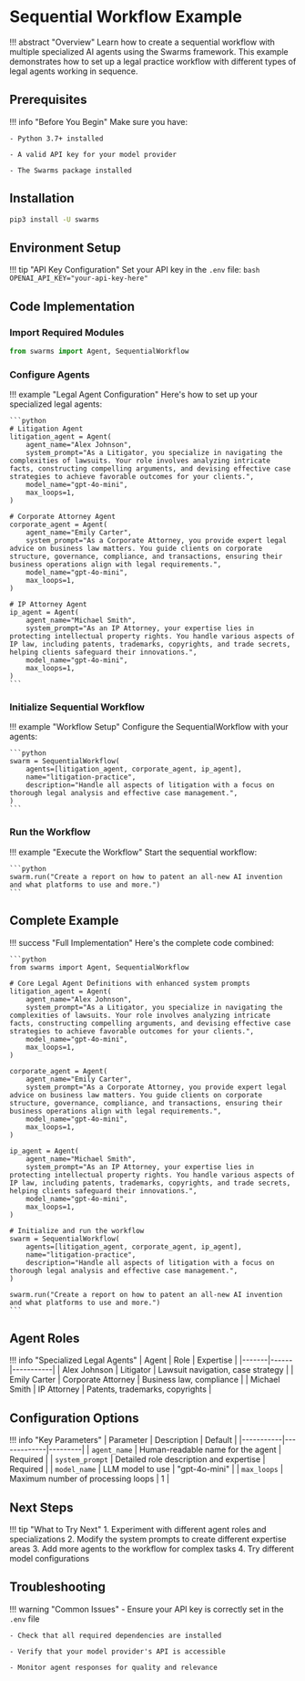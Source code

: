 # Sequential Workflow Example

!!! abstract "Overview"
    Learn how to create a sequential workflow with multiple specialized AI agents using the Swarms framework. This example demonstrates how to set up a legal practice workflow with different types of legal agents working in sequence.

## Prerequisites

!!! info "Before You Begin"
    Make sure you have:
    
    - Python 3.7+ installed
    
    - A valid API key for your model provider
    
    - The Swarms package installed

## Installation

```bash
pip3 install -U swarms
```

## Environment Setup

!!! tip "API Key Configuration"
    Set your API key in the `.env` file:
    ```bash
    OPENAI_API_KEY="your-api-key-here"
    ```

## Code Implementation

### Import Required Modules

```python
from swarms import Agent, SequentialWorkflow
```

### Configure Agents

!!! example "Legal Agent Configuration"
    Here's how to set up your specialized legal agents:

    ```python
    # Litigation Agent
    litigation_agent = Agent(
        agent_name="Alex Johnson",
        system_prompt="As a Litigator, you specialize in navigating the complexities of lawsuits. Your role involves analyzing intricate facts, constructing compelling arguments, and devising effective case strategies to achieve favorable outcomes for your clients.",
        model_name="gpt-4o-mini",
        max_loops=1,
    )

    # Corporate Attorney Agent
    corporate_agent = Agent(
        agent_name="Emily Carter",
        system_prompt="As a Corporate Attorney, you provide expert legal advice on business law matters. You guide clients on corporate structure, governance, compliance, and transactions, ensuring their business operations align with legal requirements.",
        model_name="gpt-4o-mini",
        max_loops=1,
    )

    # IP Attorney Agent
    ip_agent = Agent(
        agent_name="Michael Smith",
        system_prompt="As an IP Attorney, your expertise lies in protecting intellectual property rights. You handle various aspects of IP law, including patents, trademarks, copyrights, and trade secrets, helping clients safeguard their innovations.",
        model_name="gpt-4o-mini",
        max_loops=1,
    )
    ```

### Initialize Sequential Workflow

!!! example "Workflow Setup"
    Configure the SequentialWorkflow with your agents:

    ```python
    swarm = SequentialWorkflow(
        agents=[litigation_agent, corporate_agent, ip_agent],
        name="litigation-practice",
        description="Handle all aspects of litigation with a focus on thorough legal analysis and effective case management.",
    )
    ```

### Run the Workflow

!!! example "Execute the Workflow"
    Start the sequential workflow:

    ```python
    swarm.run("Create a report on how to patent an all-new AI invention and what platforms to use and more.")
    ```

## Complete Example

!!! success "Full Implementation"
    Here's the complete code combined:

    ```python
    from swarms import Agent, SequentialWorkflow

    # Core Legal Agent Definitions with enhanced system prompts
    litigation_agent = Agent(
        agent_name="Alex Johnson",
        system_prompt="As a Litigator, you specialize in navigating the complexities of lawsuits. Your role involves analyzing intricate facts, constructing compelling arguments, and devising effective case strategies to achieve favorable outcomes for your clients.",
        model_name="gpt-4o-mini",
        max_loops=1,
    )

    corporate_agent = Agent(
        agent_name="Emily Carter",
        system_prompt="As a Corporate Attorney, you provide expert legal advice on business law matters. You guide clients on corporate structure, governance, compliance, and transactions, ensuring their business operations align with legal requirements.",
        model_name="gpt-4o-mini",
        max_loops=1,
    )

    ip_agent = Agent(
        agent_name="Michael Smith",
        system_prompt="As an IP Attorney, your expertise lies in protecting intellectual property rights. You handle various aspects of IP law, including patents, trademarks, copyrights, and trade secrets, helping clients safeguard their innovations.",
        model_name="gpt-4o-mini",
        max_loops=1,
    )

    # Initialize and run the workflow
    swarm = SequentialWorkflow(
        agents=[litigation_agent, corporate_agent, ip_agent],
        name="litigation-practice",
        description="Handle all aspects of litigation with a focus on thorough legal analysis and effective case management.",
    )

    swarm.run("Create a report on how to patent an all-new AI invention and what platforms to use and more.")
    ```

## Agent Roles

!!! info "Specialized Legal Agents"
    | Agent | Role | Expertise |
    |-------|------|-----------|
    | Alex Johnson | Litigator | Lawsuit navigation, case strategy |
    | Emily Carter | Corporate Attorney | Business law, compliance |
    | Michael Smith | IP Attorney | Patents, trademarks, copyrights |

## Configuration Options

!!! info "Key Parameters"
    | Parameter | Description | Default |
    |-----------|-------------|---------|
    | `agent_name` | Human-readable name for the agent | Required |
    | `system_prompt` | Detailed role description and expertise | Required |
    | `model_name` | LLM model to use | "gpt-4o-mini" |
    | `max_loops` | Maximum number of processing loops | 1 |

## Next Steps

!!! tip "What to Try Next"
    1. Experiment with different agent roles and specializations
    2. Modify the system prompts to create different expertise areas
    3. Add more agents to the workflow for complex tasks
    4. Try different model configurations

## Troubleshooting

!!! warning "Common Issues"
    - Ensure your API key is correctly set in the `.env` file
    
    - Check that all required dependencies are installed
    
    - Verify that your model provider's API is accessible
    
    - Monitor agent responses for quality and relevance
